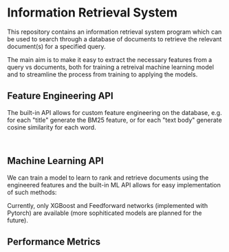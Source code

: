 # Information Retrieval System

This repository contains an information retrieval system program which can be used to search through a database of documents to retrieve the relevant document(s) for a specified query. 

The main aim is to make it easy to extract the necessary features from a query vs documents, both for training a retreival machine learning model and to streamline the process from training to applying the models.

## Feature Engineering API

The built-in API allows for custom feature engineering on the database, e.g. for each "title" generate the BM25 feature, or for each "text body" generate cosine similarity for each word.

```python



```

## Machine Learning API

We can train a model to learn to rank and retrieve documents using the engineered features and the built-in ML API allows for easy implementation of such methods:

Currently, only XGBoost and Feedforward networks (implemented with Pytorch) are available (more sophiticated models are planned for the future).


## Performance Metrics


